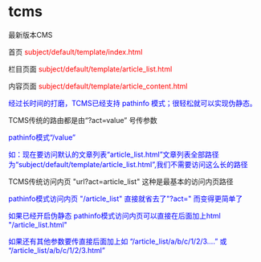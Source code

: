 # tcms
最新版本CMS

<p>首页 <font color="red">subject/default/template/index.html</font></p>
<p>栏目页面 <font color="red">subject/default/template/article_list.html</font></p>
<p>内容页面 <font color="red">subject/default/template/article_content.html</font></p>
<p><font color="#0000ff">经过长时间的打磨，TCMS已经支持 pathinfo 模式；很轻松就可以实现伪静态。</font></p>
<p>TCMS传统的路由都是由“?act=value” 号传参数</p>
<p><font color="#0000ff">pathinfo模式“/value”</font></p>
<p><font color="#0000ff">如：现在要访问默认的文章列表“article_list.html”文章列表全部路径为“subject/default/template/article_list.html”,我们不需要访问这么长的路径</font></p>
<p>TCMS传统访问内页 "url?act=article_list" 这种是最基本的访问内页路径</p>
<p><font color="#0000ff">pathinfo模式访问内页 "/article_list" 直接就省去了"?act=" 而变得更简单了</font></p>
<p><font color="#0000ff">如果已经开启伪静态 pathinfo模式访问内页可以直接在后面加上html "/article_list.html" </font></p>
<p><font color="#0000ff">如果还有其他参数要传直接后面加上如 “/article_list/a/b/c/1/2/3....” 或 “/article_list/a/b/c/1/2/3.html”</font></p>
